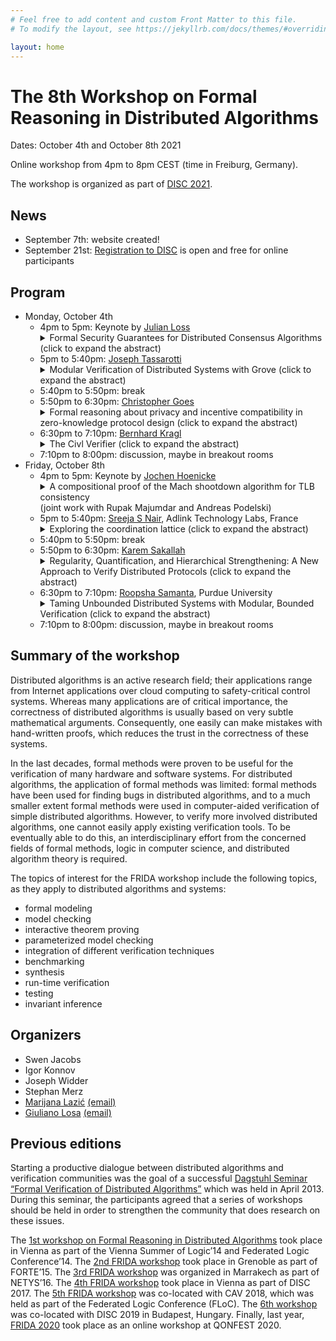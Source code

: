 ```yaml
---
# Feel free to add content and custom Front Matter to this file.
# To modify the layout, see https://jekyllrb.com/docs/themes/#overriding-theme-defaults

layout: home
---
```


# The 8th Workshop on Formal Reasoning in Distributed Algorithms

Dates: October 4th and October 8th 2021

Online workshop from 4pm to 8pm CEST (time in Freiburg, Germany).

The workshop is organized as part of [DISC 2021](http://www.disc-conference.org/wp/disc2021/).

## News

* September 7th: website created!
* September 21st: [Registration to DISC](http://www.disc-conference.org/wp/disc2021/registration/) is open and free for online participants

## Program

* Monday, October 4th
  * 4pm to 5pm: Keynote by [Julian Loss](https://www.julianloss.com/)
    <details>
    <summary>Formal Security Guarantees for Distributed Consensus Algorithms (click to expand the abstract)</summary>
      <br>
      <p>
      Distributed Consensus is the fundamental problem of agreeing on a common output in a network of pairwise connected parties. It can be studied under various network and setup assumptions that determine the parameters for which a solution exists. Proving security and correctness of consensus algorithms is known to be a subtle and error-prone task. In this talk, we will focus on recent advances in the area of distributed consensus and explain some of the key challenges that arise. We also discuss how tools from formal verification could be helpful to address them.
      </p>
    </details>
  * 5pm to 5:40pm: [Joseph Tassarotti](http://www.cs.bc.edu/~tassarot/)
    <details>
    <summary>Modular Verification of Distributed Systems with Grove (click to expand the abstract)</summary>
      <br>
      <p>
      Grove is a Concurrent Separation Logic (CSL) framework for distributed systems, with a focus on modular verification of servers and client-side libraries. To enable this, Grove uses the CSL idea of ownership of resources. We introduce a duplicable ownership specification for unreliable remote procedure calls and an escrow pattern for proving ownership transfer over unreliable networks. Using Grove we developed and verified an example system written in Go consisting of an RPC library, a sharded key-value store with support for dynamically adding new servers and rebalancing shards, a lock service, and a bank application that supports atomic transfers across accounts that live in different shards. The proofs are mechanized in the Coq proof assistant using the Iris library and Goose tool for verifying Go.
      </p>
    </details>
  * 5:40pm to 5:50pm: break
  * 5:50pm to 6:30pm: [Christopher Goes](https://pluranimity.org/about/)
    <details>
    <summary>Formal reasoning about privacy and incentive compatibility in zero-knowledge protocol design (click to expand the abstract)</summary>
      <br>
      <p>
      Zero-knowledge proof systems (ZKPs) provide a means by which to separate verification of protocol compliance from contents of protocol interactions, allowing privacy for users of distributed systems with public replicated state, compact proofs of correct behaviour, and recursive proof recombination of sequenced state machine transitions. As a relatively recent entrant into the protocol architecture toolset, however, zero-knowledge proof constructions utilised in distributed systems are not well formalised, both in the sense of formalisation of the arithmetic circuits required by the structure of the proof systems and in the sense of reasoning about gestalt safety properties of protocols which utilise zero-knowledge proofs as components. <br> In this talk, I will outline the design space of zero-knowledge proofs as constituent components of distributed systems, focusing on where they can provide otherwise unobtainable privacy or benefits to asymmetric complexities, then discuss the necessary components of a mature verification landscape in both senses of circuit verification and protocol verification as discussed above. Specifically, I will cover Heliax's development of the dependently-typed language Juvix which can compile to arithmetic circuits and reason about their properties like a proof assistant such as Agda or Coq, discuss our research into zero-knowledge proofs as possible constituent components of incentive-compatible sparse gossip networks and BFT-like consensus algorithms, and enumerate outstanding research questions (of which there are many!)
      </p>
    </details>
  * 6:30pm to 7:10pm: [Bernhard Kragl](https://bkragl.github.io/)
    <details>
    <summary> The Civl Verifier (click to expand the abstract)</summary>
      <br>
      <p>
       Civl is a static verifier for concurrent programs designed around the conceptual framework of layered refinement, which views the task of verifying a program as a sequence of program simplification steps each justified by its own invariant. Civl verifies a layered concurrent program that compactly expresses all the programs in this sequence and the supporting invariants. In this talk we present the design and implementation of the Civl verifier.
      </p>
    </details>
  * 7:10pm to 8:00pm: discussion, maybe in breakout rooms
* Friday, October 8th
  * 4pm to 5pm: Keynote by [Jochen Hoenicke](https://swt.informatik.uni-freiburg.de/staff/hoenicke)
    <details>
    <summary>A compositional proof of the Mach shootdown algorithm for TLB consistency <br> (joint work with Rupak Majumdar and Andreas Podelski)</summary>
    </details>
  * 5pm to 5:40pm: [Sreeja S Nair](https://sreeja.github.io/), Adlink Technology Labs, France
    <details>
    <summary>Exploring the coordination lattice  (click to expand the abstract)</summary>
      <br>
      <p>
      Distributed applications support concurrent operations on their replicas to ensure high availability and low latency. Too much concurrency might violate an application invariant. Verification can say if a distributed application with the given coordination is safe. The required coordination can be implemented in many ways, trading overhead against parallelism. This talk will focus on capturing different dimensions of the subclass of coordination, distributed locks, into a Coordination Lattice. In particular, for a given workload, we look into the impact of a coordination configuration, with granularity, mode, and placement dimensions, on the performance of a distributed application.
      </p>
    </details>
  * 5:40pm to 5:50pm: break
  * 5:50pm to 6:30pm: [Karem Sakallah](https://web.eecs.umich.edu/~karem/)
    <details>
    <summary>Regularity, Quantification, and Hierarchical Strengthening: A New Approach to Verify Distributed Protocols (click to expand the abstract)</summary>
      <br>
      <p>
      Finite-state model checking has made significant advances in the last few years. For example, our AVR hardware model checker for safety properties successfully handled an industrial design containing over 60,000 state bits and was the overall winner in last year's hardware model checking competition. Three main ingredients made this possible: a) highly-scalable SAT and SMT solvers, b) approximate reachability algorithms based on IC3-style incremental induction, and c) equality abstraction of data.
      </p>
      <p>
      Inspired by our work on hardware model checking with AVR, we developed IC3PO, a new verifier that automatically produces quantified inductive invariants proving the correctness of unbounded distributed protocols. IC3PO takes advantage of the spatial and temporal regularity of unbounded protocols to reduce the unbounded verification problem to a sequence of small finite protocol instances (up to a cutoff size) that incrementally reveal the quantified strengthening assertions needed to establish inductiveness and prove safety.
      </p>
      <p>
      The talk will sketch the IC3 finite incremental induction algorithm and show how it is modified in IC3PO to automatically infer and generalize the quantifier prefixes in the finite strengthening assertions by taking  advantage of spatial and temporal regularity. 
      </p>
      <p>
      IC3PO also takes advantage of the hierarchical specification of complex protocols, such as Lamport's Paxos, using a top-down stepwise invariant strengthening procedure. Using a four-level hierarchy, the talk will conclude by describing how IC3PO automatically produced the same inductive invariant for Paxos as its manually-written proof.
      </p>
      <p>
      There is still much to explore in extending automatic verification to the domain of unbounded protocols. We believe this is a promising first step.
      </p>
    </details>
  * 6:30pm to 7:10pm: [Roopsha Samanta](https://www.cs.purdue.edu/homes/roopsha/), Purdue University
    <details>
    <summary>Taming Unbounded Distributed Systems with Modular, Bounded Verification (click to expand the abstract)</summary>
      <br>
      <p>
      Modern distributed services are typically built in a modular fashion using core distributed protocols as building blocks. The ubiquity of some of these building blocks has sparked several valiant verification efforts for them in the last decade. Oddly, there have been far fewer verification efforts that go beyond core protocols and target distributed services built on top of such core protocols.  In our Discover[i] project, we seek to develop modular, scalable, fully-automated verification approaches for distributed systems that mimic their modular design. In particular, we advocate an approach based on assuming that the underlying core protocols are verified separately and encapsulating their complexities within cleanly-defined abstractions.
      </p>
      <p>
      In this talk, I will present QuickSilver, a modeling and verification framework for distributed systems built on top of verified distributed agreement protocols such as consensus. I will show how our encoding of agreement protocols facilitates decidable and scalable verification for a broad class of systems including a datastore, a lock service, a surveillance system, and several other interesting case studies adapted from real-world applications.
      </p>
    </details>
  * 7:10pm to 8:00pm: discussion, maybe in breakout rooms


## Summary of the workshop

Distributed algorithms is an active research field; their applications range
from Internet applications over cloud computing to safety-critical control
systems. Whereas many applications are of critical importance, the correctness
of distributed algorithms is usually based on very subtle mathematical
arguments. Consequently, one easily can make mistakes with hand-written proofs,
which reduces the trust in the correctness of these systems.

In the last decades, formal methods were proven to be useful for the
verification of many hardware and software systems. For distributed algorithms,
the application of formal methods was limited: formal methods have been used
for finding bugs in distributed algorithms, and to a much smaller extent formal
methods were used in computer-aided verification of simple distributed
algorithms. However, to verify more involved distributed algorithms, one cannot
easily apply existing verification tools. To be eventually able to do this, an
interdisciplinary effort from the concerned fields of formal methods, logic in
computer science, and distributed algorithm theory is required.

The topics of interest for the FRIDA workshop include the following topics, as
they apply to distributed algorithms and systems:

* formal modeling
* model checking
* interactive theorem proving
* parameterized model checking
* integration of different verification techniques
* benchmarking
* synthesis
* run-time verification
* testing
* invariant inference


## Organizers

* Swen Jacobs
* Igor Konnov
* Joseph Widder
* Stephan Merz
* [Marijana Lazić](https://www7.in.tum.de/~lazic/) [(email)](mailto:lazic@in.tum.de)
* [Giuliano Losa](https://www.losa.fr/) [(email)](mailto:giuliano@galois.com)

## Previous editions

Starting a productive dialogue between distributed algorithms and verification
communities was the goal of a successful [Dagstuhl Seminar “Formal Verification
of Distributed Algorithms”](https://www.dagstuhl.de/en/program/calendar/semhp/?semnr=13141)
which was held in April 2013. During this seminar,
the participants agreed that a series of workshops should be held in order to
strengthen the community that does research on these issues.

The [1st workshop on Formal Reasoning in Distributed
Algorithms](https://easychair.org/smart-program/VSL2014/FRIDA-index.html) took
place in Vienna as part of the Vienna Summer of Logic’14 and Federated Logic
Conference’14. The [2nd FRIDA
workshop](http://discotec2015.inria.fr/workshops/frida-2015/) took place in
Grenoble as part of FORTE’15. The [3rd FRIDA
workshop](https://forsyte.at/events/frida2016/) was organized in Marrakech as
part of NETYS’16. The [4th FRIDA
workshop](https://forsyte.at/events/frida2017/) took place in Vienna as part of
DISC 2017. The [5th FRIDA workshop](https://forsyte.at/events/frida2018/) was
co-located with CAV 2018, which was held as part of the Federated Logic
Conference (FLoC). The [6th
workshop](https://team.inria.fr/veridis/events/frida2019/) was co-located with
DISC 2019 in Budapest, Hungary. Finally, last year, [FRIDA
2020](https://frida2020.galois.com/) took place as an online workshop at
QONFEST 2020.

